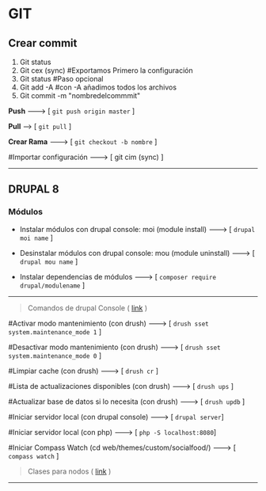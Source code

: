 # GIT
## Crear commit
1. Git status
2. Git cex (sync) #Exportamos Primero la configuración
3. Git status #Paso opcional
4. Git add -A #con -A añadimos todos los archivos
5. Git commit -m "nombredelcommmit"

**Push** ---> [ `git push origin master` ]

**Pull** --> [ `git pull` ]

**Crear Rama** ---> [ `git checkout -b nombre` ]

#Importar configuración ---> [ git cim (sync) ]

--------------------------------------------------------------------------------------------


## DRUPAL 8 

### Módulos

* Instalar módulos con drupal console: moi (module install) ---> [ `drupal moi name` ]

* Desinstalar módulos con drupal console: mou (module uninstall) ---> [ `drupal mou name` ]

* Instalar dependencias de módulos ---> [ `composer require drupal/modulename` ]

----------------------------------------------------------------------------------------------

> Comandos de drupal Console ( [link](https://hechoendrupal.gitbooks.io/drupal-console/content/en/about/what-is-the-drupal-console.html) )

#Activar modo mantenimiento (con drush) ---> [ `drush sset system.maintenance_mode 1` ]

#Desactivar modo mantenimiento (con drush) ---> [ `drush sset system.maintenance_mode 0` ]

#Limpiar cache (con drush) ---> [ `drush cr` ]

#Lista de actualizaciones disponibles (con drush) ---> [ `drush ups` ]

#Actualizar base de datos si lo necesita (con drush) ---> [ `drush updb` ]

#Iniciar servidor local (con drupal console) ---> [ `drupal server`]

#Iniciar servidor local (con php) ---> [ `php -S localhost:8080`]  

#Iniciar Compass Watch (cd web/themes/custom/socialfood/) ---> [ `compass watch` ]

> Clases para nodos ( [link](https://lohmeyer.rocks/blog/2016/05/09/0076-adding-node-class-body-html-tag-drupal-8) )

    
---------------------------------------------------------------------------------------------
